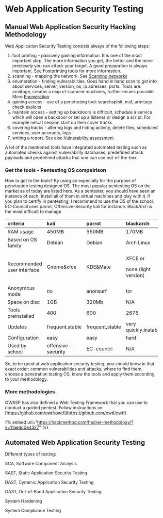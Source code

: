 # Web Application Security Testing

## Manual Web Application Security Hacking Methodology

Web Application Security Testing consists always of the following steps:

1. foot printing - passively gaining information. It is one of the most important step. The more information you get, the better and the more preciesely you can attack your target. A good preparation is always important. See [Footprinting tools](untitled.md) for more information.
2. scanning - mapping the network. See [Scanning networks](untitled-1.md)
3. enumeration - finding vulnerabilities. Goes hand in hand scan to get info about services, server, version, os, ip adresses, ports. Tools are: armitage, creates a map of scanned machines, further enums possible. More [Enumeration](enumeration.md)
4. gaining access - use of a penetrating tool: searchsploit, msf, armitage check exploits 
5. maintain access - setting up backdoors is difficult, schedule a service which will open a backdoor or set up a listener or design a script. For example netcat session start up then cover tracks. 
6. covering tracks - altering logs and hiding activity, delete files, scheduled services, user accounts, logs
7. writing a report. See also [Vulnerability assessment](vulnerability-assessment.md)

A lot of the mentioned tools have integrated automated testing such as automated checks against vulnerability databases, predefined attack payloads and predefined attacks that one can use out-of-the-box. 

### Get the tools - Pentesting OS compairison

How to get to the tools? By using an especially for the purpose of penetration testing designed OS. The most popular pentesting OS on the market as of today are listed here. As a pentester, you should have seen an instance of each. Install all of them in virtual machines and play with it. If you plan to certify in pentesting, I recommend to use the OS of the school. EC-Council uses parrot, Offensive-Security kali for instance. BlackArch is the most difficult to manage.

<table>
  <thead>
    <tr>
      <th style="text-align:left">criteria</th>
      <th style="text-align:left">kali</th>
      <th style="text-align:left">parrot</th>
      <th style="text-align:left">blackarch</th>
    </tr>
  </thead>
  <tbody>
    <tr>
      <td style="text-align:left">RAM usage</td>
      <td style="text-align:left">450MB</td>
      <td style="text-align:left">550MB</td>
      <td style="text-align:left">170MB</td>
    </tr>
    <tr>
      <td style="text-align:left">Based on OS family</td>
      <td style="text-align:left">Debian</td>
      <td style="text-align:left">Debian</td>
      <td style="text-align:left">Arch Linux</td>
    </tr>
    <tr>
      <td style="text-align:left">Recommended user interface</td>
      <td style="text-align:left">Gnome&amp;xfce</td>
      <td style="text-align:left">KDE&amp;Mate</td>
      <td style="text-align:left">
        <p>XFCE or</p>
        <p>none (light version)</p>
      </td>
    </tr>
    <tr>
      <td style="text-align:left">Anonymous mode</td>
      <td style="text-align:left">no</td>
      <td style="text-align:left">anonsurf</td>
      <td style="text-align:left">tor</td>
    </tr>
    <tr>
      <td style="text-align:left">Space on disc</td>
      <td style="text-align:left">1GB</td>
      <td style="text-align:left">320Mb</td>
      <td style="text-align:left">N/A</td>
    </tr>
    <tr>
      <td style="text-align:left">Tools preinstalled</td>
      <td style="text-align:left">400</td>
      <td style="text-align:left">600</td>
      <td style="text-align:left">2676</td>
    </tr>
    <tr>
      <td style="text-align:left">Updates</td>
      <td style="text-align:left">frequent,stable</td>
      <td style="text-align:left">frequent,stable</td>
      <td style="text-align:left">very quickly,instable</td>
    </tr>
    <tr>
      <td style="text-align:left">Configuration</td>
      <td style="text-align:left">easy</td>
      <td style="text-align:left">easy</td>
      <td style="text-align:left">hard</td>
    </tr>
    <tr>
      <td style="text-align:left">Used by school</td>
      <td style="text-align:left">offensive-security</td>
      <td style="text-align:left">EC-council</td>
      <td style="text-align:left">N/A</td>
    </tr>
  </tbody>
</table>

So, to be good at web application security testing, you should know in that exact order: common vulnerabilities and attacks, where to find them, choose a penetration testing OS, know the tools and apply them according to your methodology.

### More methodologies

OWASP has also defined a Web Testing Framework that you can use to conduct a guided pentest. Follow instructions on [https://github.com/owtf/owtf](https://github.com/owtf/owtf)

{% embed url="https://hackmethod.com/hacker-methodology/?v=11aedd0e4327" %}

## 

## Automated Web Application Security Testing

Different types of testing:

SCA, Software Component Analysis

SAST, Static Application Security Testing

DAST, Dynamic Application Security Testing

OAST, Out-of-Band Application Security Testing

System Hardening

System Compliance Testing





